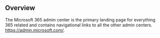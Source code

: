 ## Overview

The Microsoft 365 admin center is the primary landing page for everything 365 related and contains navigational links to all the other admin centers. https://admin.microsoft.com/.